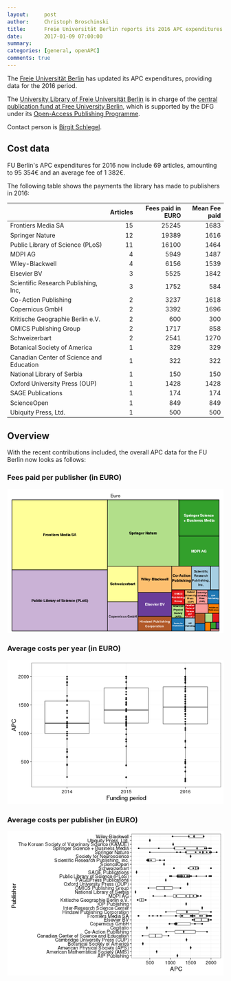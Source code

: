 ```yaml
---
layout:     post
author:     Christoph Broschinski
title:      Freie Universität Berlin reports its 2016 APC expenditures
date:       2017-01-09 07:00:00
summary:    
categories: [general, openAPC]
comments: true
---
```




The [Freie Universität Berlin](http://www.fu-berlin.de/en) has updated its APC expenditures, providing data for the 2016 period.

The [University Library of Freie Universität Berlin](http://www.ub.fu-berlin.de/en/) is in charge of the [central publication fund at Free University Berlin](http://www.fu-berlin.de/sites/open_access/dienstleistungen/artikelgebuehren/publikationsfonds/index.html), which is supported by the DFG under its [Open-Access Publishing Programme](http://www.dfg.de/en/research_funding/programmes/infrastructure/lis/funding_opportunities/open_access_publishing/index.html).

Contact person is [Birgit Schlegel](mailto:birgit.schlegel@fu-berlin.de).

## Cost data



FU Berlin's APC expenditures for 2016 now include 69 articles, amounting to 95 354€ and an average fee of 1 382€.

The following table shows the payments the library has made to publishers in 2016:


|                                         | Articles| Fees paid in EURO| Mean Fee paid|
|:----------------------------------------|--------:|-----------------:|-------------:|
|Frontiers Media SA                       |       15|             25245|          1683|
|Springer Nature                          |       12|             19389|          1616|
|Public Library of Science (PLoS)         |       11|             16100|          1464|
|MDPI AG                                  |        4|              5949|          1487|
|Wiley-Blackwell                          |        4|              6156|          1539|
|Elsevier BV                              |        3|              5525|          1842|
|Scientific Research Publishing, Inc,     |        3|              1752|           584|
|Co-Action Publishing                     |        2|              3237|          1618|
|Copernicus GmbH                          |        2|              3392|          1696|
|Kritische Geographie Berlin e.V.         |        2|               600|           300|
|OMICS Publishing Group                   |        2|              1717|           858|
|Schweizerbart                            |        2|              2541|          1270|
|Botanical Society of America             |        1|               329|           329|
|Canadian Center of Science and Education |        1|               322|           322|
|National Library of Serbia               |        1|               150|           150|
|Oxford University Press (OUP)            |        1|              1428|          1428|
|SAGE Publications                        |        1|               174|           174|
|ScienceOpen                              |        1|               849|           849|
|Ubiquity Press, Ltd.                     |        1|               500|           500|

## Overview

With the recent contributions included, the overall APC data for the FU Berlin now looks as follows:

### Fees paid per publisher (in EURO)

![plot of chunk tree_fuberlin_2017_01_09_full](/figure/tree_fuberlin_2017_01_09_full-1.png)

###  Average costs per year (in EURO)

![plot of chunk box_fuberlin_2017_01_09_year_full](/figure/box_fuberlin_2017_01_09_year_full-1.png)

###  Average costs per publisher (in EURO)

![plot of chunk box_fuberlin_2017_01_09_publisher_full](/figure/box_fuberlin_2017_01_09_publisher_full-1.png)
